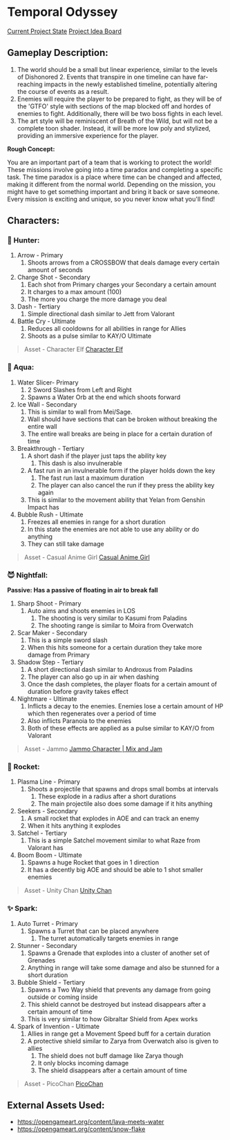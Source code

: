 # Temporal Odyssey

[Current Project State](https://github.com/users/Rud156/projects/1/views/2?query=is%3Aopen+sort%3Aupdated-desc)
[Project Idea Board](https://hushed-play-344.notion.site/Temporal-Odessy-d6407eec2c1f4f2f84090cc1de146be8)

## Gameplay Description:
1. The world should be a small but linear experience, similar to the levels of Dishonored 2. Events that transpire in one timeline can have far-reaching impacts in the newly established timeline, potentially altering the course of events as a result.
2. Enemies will require the player to be prepared to fight, as they will be of the 'GTFO' style with sections of the map blocked off and hordes of enemies to fight. Additionally, there will be two boss fights in each level.
3. The art style will be reminiscent of Breath of the Wild, but will not be a complete toon shader. Instead, it will be more low poly and stylized, providing an immersive experience for the player.

************************Rough Concept:************************

You are an important part of a team that is working to protect the world! These missions involve going into a time paradox and completing a specific task. The time paradox is a place where time can be changed and affected, making it different from the normal world. Depending on the mission, you might have to get something important and bring it back or save someone. Every mission is exciting and unique, so you never know what you'll find!


## Characters:
### 🏹 Hunter:
1. Arrow - Primary
    1. Shoots arrows from a CROSSBOW that deals damage every certain amount of seconds
2. Charge Shot - Secondary
    1. Each shot from Primary charges your Secondary a certain amount
    2. It charges to a max amount (100)
    3. The more you charge the more damage you deal
3. Dash - Tertiary
    1. Simple directional dash similar to Jett from Valorant
4. Battle Cry - Ultimate
    1. Reduces all cooldowns for all abilities in range for Allies
    2. Shoots as a pulse similar to KAY/O Ultimate
> Asset - Character Elf [Character Elf](https://assetstore.unity.com/packages/3d/characters/humanoids/character-elf-114445)

### 🌊 Aqua:
1. Water Slicer- Primary
    1. 2 Sword Slashes from Left and Right
    2. Spawns a Water Orb at the end which shoots forward
2. Ice Wall - Secondary
    1. This is similar to wall from Mei/Sage.
    2. Wall should have sections that can be broken without breaking the entire wall
    3. The entire wall breaks are being in place for a certain duration of time
3. Breakthrough - Tertiary
    1. A short dash if the player just taps the ability key
        1. This dash is also invulnerable
    2. A fast run in an invulnerable form if the player holds down the key
        1. The fast run last a maximum duration
        2. The player can also cancel the run if they press the ability key again
    3. This is similar to the movement ability that Yelan from Genshin Impact has
4. Bubble Rush - Ultimate
    1. Freezes all enemies in range for a short duration
    2. In this state the enemies are not able to use any ability or do anything
    3. They can still take damage
> Asset - Casual Anime Girl [Casual Anime Girl](https://assetstore.unity.com/packages/3d/characters/humanoids/casual-1-anime-girl-characters-185076)

### 😈 Nightfall:
**Passive: Has a passive of floating in air to break fall**
1. Sharp Shoot - Primary
    1. Auto aims and shoots enemies in LOS
        1. The shooting is very similar to Kasumi from Paladins
        2. The shooting range is similar to Moira from Overwatch
2. Scar Maker - Secondary
    1. This is a simple sword slash
    2. When this hits someone for a certain duration they take more damage from Primary
3. Shadow Step - Tertiary
    1. A short directional dash similar to Androxus from Paladins
    2. The player can also go up in air when dashing
    3. Once the dash completes, the player floats for a certain amount of duration before gravity takes effect
4. Nightmare - Ultimate
    1. Inflicts a decay to the enemies. Enemies lose a certain amount of HP which then regenerates over a period of time
    2. Also inflicts Paranoia to the enemies
    3. Both of these effects are applied as a pulse similar to KAY/O from Valorant
> Asset - Jammo [Jammo Character | Mix and Jam](https://assetstore.unity.com/packages/3d/characters/jammo-character-mix-and-jam-158456)

### 🚀 Rocket:
1. Plasma Line - Primary
    1. Shoots a projectile that spawns and drops small bombs at intervals
        1. These explode in a radius after a short durations
        2. The main projectile also does some damage if it hits anything
2. Seekers - Secondary
    1. A small rocket that explodes in AOE and can track an enemy
    2. When it hits anything it explodes
3. Satchel - Tertiary
    1. This is a simple Satchel movement similar to what Raze from Valorant has
4. Boom Boom - Ultimate
    1. Spawns a huge Rocket that goes in 1 direction
    2. It has a decently big AOE and should be able to 1 shot smaller enemies
> Asset - Unity Chan [Unity Chan](https://unity-chan.com/download/releaseNote.php?id=UnityChan&lang=en)

### ✨ Spark:
1. Auto Turret - Primary
    1. Spawns a Turret that can be placed anywhere
        1. The turret automatically targets enemies in range
2. Stunner - Secondary
    1. Spawns a Grenade that explodes into a cluster of another set of Grenades
    2. Anything in range will take some damage and also be stunned for a short duration
3. Bubble Shield - Tertiary
    1. Spawns a Two Way shield that prevents any damage from going outside or coming inside
    2. This shield cannot be destroyed but instead disappears after a certain amount of time
    3. This is very similar to how Gibraltar Shield from Apex works
4. Spark of Invention - Ultimate
    1. Allies in range get a Movement Speed buff for a certain duration
    2. A protective shield similar to Zarya from Overwatch also is given to allies
        1. The shield does not buff damage like Zarya though
        2. It only blocks incoming damage
        3. The shield disappears after a certain amount of time
> Asset - PicoChan [PicoChan](https://assetstore.unity.com/packages/3d/characters/humanoids/picochan-220038)


## External Assets Used:
- https://opengameart.org/content/lava-meets-water
- https://opengameart.org/content/snow-flake
